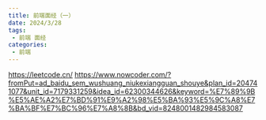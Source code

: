 ```yaml
---
title: 前端面经（一）
date: 2024/3/28
tags:
 - 前端 面经
categories:
 - 前端
---
```

https://leetcode.cn/
https://www.nowcoder.com/?fromPut=ad_baidu_sem_wushuang_niukexiangguan_shouye&plan_id=204741077&unit_id=7179331259&idea_id=62300344626&keyword=%E7%89%9B%E5%AE%A2%E7%BD%91%E9%A2%98%E5%BA%93%E5%9C%A8%E7%BA%BF%E7%BC%96%E7%A8%8B&bd_vid=8248001482984583087